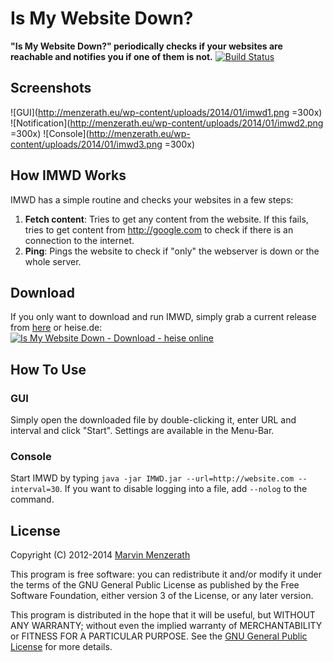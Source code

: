 # Is My Website Down?
**"Is My Website Down?" periodically checks if your websites are reachable and notifies you if one of them is not.**
[![Build Status](https://travis-ci.org/MarvinMenzerath/IsMyWebsiteDown.png?branch=master)](https://travis-ci.org/MarvinMenzerath/IsMyWebsiteDown)

## Screenshots
![GUI](http://menzerath.eu/wp-content/uploads/2014/01/imwd1.png =300x)
![Notification](http://menzerath.eu/wp-content/uploads/2014/01/imwd2.png =300x)
![Console](http://menzerath.eu/wp-content/uploads/2014/01/imwd3.png =300x)

## How IMWD Works
IMWD has a simple routine and checks your websites in a few steps:

1. **Fetch content**: Tries to get any content from the website. If this fails, tries to get content from http://google.com to check if there is an connection to the internet.
2. **Ping**: Pings the website to check if "only" the webserver is down or the whole server.

## Download
If you only want to download and run IMWD, simply grab a current release from [here](https://github.com/MarvinMenzerath/IsMyWebsiteDown/releases) or heise.de:  
<a title="Is My Website Down - Download - heise online" href="http://www.heise.de/download/is-my-website-down-1190272.html"><img alt="Is My Website Down - Download - heise online" title="Is My Website Down - Download - heise online" src="http://www.heise.de/software/icons/download_logo1.png" /></a>

## How To Use
### GUI
Simply open the downloaded file by double-clicking it, enter URL and interval and click "Start".
Settings are available in the Menu-Bar.

### Console
Start IMWD by typing `java -jar IMWD.jar --url=http://website.com --interval=30`.
If you want to disable logging into a file, add `--nolog` to the command.

## License
Copyright (C) 2012-2014 [Marvin Menzerath](http://menzerath.eu)

This program is free software: you can redistribute it and/or modify it under the terms of the GNU General Public License as published by the Free Software Foundation, either version 3 of the License, or any later version.

This program is distributed in the hope that it will be useful, but WITHOUT ANY WARRANTY; without even the implied warranty of MERCHANTABILITY or FITNESS FOR A PARTICULAR PURPOSE. See the [GNU General Public License](https://github.com/MarvinMenzerath/IsMyWebsiteDown/blob/master/LICENSE) for more details.